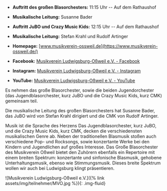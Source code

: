- __Auftritt des großen Blasorchesters:__ 11:15 Uhr -- Auf dem Rathaushof
- __Musikalische Leitung:__ Susanne Bader

- __Auftritt JuBO und Crazy Music Kids:__ 12:15 Uhr -- Auf dem Rathaushof
- __Musikalische Leitung:__ Stefan Krahl und Rudolf Artinger

- __Homepage:__ [www.musikverein-ossweil.de](https://www.musikverein-ossweil.de/)
- __Facebook:__ [Musikverein Ludwigsburg-Oßweil e.V. - Facebook](https://www.facebook.com/MVOssweil)
- __Instagram:__ [Musikverein Ludwigsburg-Oßweil e.V. - Instagram](https://www.instagram.com/mvossweil/?hl=de)
- __YouTube:__ [Musikverein Ludwigsburg-Oßweil e.V. - YouTube](https://www.youtube.com/channel/UCwAfOMDxCtUA0fHKPtnUIFA)

Es nehmen das große Blasorchester, sowie die beiden Jugendorchester (das Jugendblasorchester, kurz JuBO und die Crazy
Music Kids, kurz CMK) gemeinsam teil.

Die musikalische Leitung des großen Blasorchesters hat Susanne Bader, das JuBO wird von Stefan Krahl dirigiert und die
CMK von Rudolf Artinger.

Musik ist die Sprache des Herzens Das Jugendblasorchester, kurz JuBO, und die Crazy Music Kids, kurz CMK, decken die
verschiedensten musikalischen Genre ab. Neben der traditionellen Blasmusik stoßen auch verschiedene Pop- und
Rocksongs, sowie konzertante Werke bei den Kindern und Jugendlichen auf großes Interesse. Das Große Blasorchester des
Musikverein Oßweil bietet den Zuhörern ebenfalls ein Repertoire mit einem breiten Spektrum: konzertante und
sinfonische Blasmusik, gehobene Unterhaltungsmusik, ebenso wie Stimmungsmusik. Dieses breite Spektrum wollen wir auch
bei Ludwigsburg klingt präsentieren.

![Musikverein Ludwigsburg-Oßweil e.V.]({% link assets/img/teilnehmer/MVO.jpg %}){: .img-fluid}

